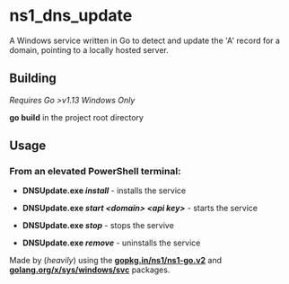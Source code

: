 # **ns1_dns_update**

A Windows service written in Go to detect and update the 'A' record for a domain, pointing to a locally hosted server.

## **Building**
*Requires Go >v1.13*
*Windows Only*

**go build** in the project root directory

## **Usage**

### From an elevated PowerShell terminal:

* **DNSUpdate.exe *install*** - installs the service
* **DNSUpdate.exe *start \<domain> \<api key>*** - starts the service

* **DNSUpdate.exe *stop*** - stops the servive
* **DNSUpdate.exe *remove*** - uninstalls the service


Made by (*heavily*) using the <ins>**gopkg.in/ns1/ns1-go.v2**</ins> and <ins>**golang.org/x/sys/windows/svc**</ins> packages.
